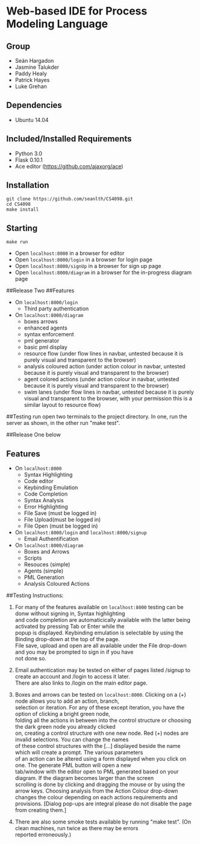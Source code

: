 # Web-based IDE for Process Modeling Language


## Group
* Seán Hargadon
* Jasmine Talukder
* Paddy Healy
* Patrick Hayes
* Luke Grehan

## Dependencies
* Ubuntu 14.04

## Included/Installed Requirements
* Python 3.0
* Flask 0.10.1
* Ace editor (https://github.com/ajaxorg/ace)

## Installation
```
git clone https://github.com/seanlth/CS4098.git
cd CS4098
make install
```
## Starting

```
make run
```

* Open ```localhost:8000``` in a browser for editor
* Open ```localhost:8000/login``` in a browser for login page
* Open ```localhost:8000/signUp``` in a browser for sign up page
* Open ```localhost:8000/diagram``` in a browser for the in-progress diagram page

##Release Two
##Features
* On ```localhost:8000/login```
  * Third party authentication
* On ```localhost:8000/diagram```
  * boxes arrows
  * enhanced agents
  * syntax enforcement
  * pml generator
  * basic pml display
  * resource flow (under flow lines in navbar, untested because it is purely visual and transparent to the browser)
  * analysis coloured action (under action colour in navbar, untested because it is purely visual and transparent to the browser)
  * agent colored actions (under action colour in navbar, untested because it is purely visual and transparent to the browser)
  * swim lanes (under flow lines in navbar, untested because it is purely visual and transparent to the browser, with your permission this is a similar layout to resource flow)

##Testing run
open two terminals to the project directory. In one, run the server as shown, in the other run "make test".

##Release One below
## Features
* On ```localhost:8000```
  * Syntax Highlighting
  * Code editor
  * Keybinding Emulation
  * Code Completion
  * Syntax Analysis
  * Error Highlighting
  * File Save (must be logged in)
  * File Upload(must be logged in)
  * File Open (must be logged in)
* On ```localhost:8000/login``` and ```localhost:8000/signup```
  * Email Authentification
* On ```localhost:8000/diagram```
  * Boxes and Arrows
  * Scripts
  * Resouces (simple)
  * Agents (simple)
  * PML Generation
  * Analysis Coloured Actions

##Testing Instructions:
1. For many of the features available on ```localhost:8000``` testing can be donw without signing in, Syntax highlighting  
   and code completion are automaticically available with the latter being activated by pressing Tab or Enter while the  
   popup is displayed. Keybinding emulation is selectable by using the Binding drop-down at the top of the page.  
   File save, upload and open are all available under the File drop-down and you may be prompted to sign in if you have  
   not done so.

2. Email authentication may be tested on either of pages listed /signup to create an account and /login to access it later.  
   There are also links to /login on the main editor page.

3. Boxes and arrows can be tested on ```localhost:8000```. Clicking on a (+) node allows you to add an action, branch,  
   selection or iteration. For any of these except iteration, you have the option of clicking a bright green node,  
   folding all the actions in between into the control structure or choosing the dark green node you already clicked  
   on, creating a control structure with one new node. Red (+) nodes are invalid selections. You can change the names  
   of these control structures with the [...] displayed beside the name which will create a prompt. The various parameters  
   of an action can be altered using a form displayed when you click on one. The generate PML button will open a new  
   tab/window with the editor open to PML generated based on your diagram. If the diagram becomes larger than the screen  
   scrolling is done by clicking and dragging the mouse or by using the arrow keys. Choosing analysis from the Action Colour
   drop-down changes the colour depending on each actions requirements and provisions.
   [Dialog pop-ups are integral please do not disable the page from creating them.]

4. There are also some smoke tests available by running "make test". (On clean machines, run twice as there may be errors  
   reported erroneously.)
